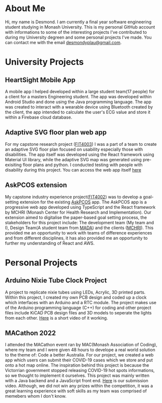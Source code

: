 # About Me
Hi, my name is Desmond. I am currently a final year software engineering student studying in Monash University. This is my personal GitHub account with informations to some of the interesting projects I've contributed to during my University degreen and some personal projects I've made. You can contact me with the email desmondyplau@gmail.com.

# University Projects
## HeartSight Mobile App
A mobile app I helped developed within a large student team(17 people) for  a client for a masters Engineering student. The app was developed within Android Studio and done using the Java programming language. The app was created to interact with a wearable device using Bluetooth created by the client, the app intended to calculate the user's ECG value and store it within a Firebase cloud database.

## Adaptive SVG floor plan web app
For my capstone research project ([FIT4003](https://handbook.monash.edu/2021/units/FIT4003)) I was a part of a team to create an adaptive SVG floor plan focused on usability especially those with disabilities. The app itself was developed using the React framework using Material UI library, while the adaptive SVG map was generated using pre-exisiting floor plans and python. I conducted testing with people with disability during this project. You can access the web app itself [here](https://fit4003-group19.github.io/adaptive-svg/)

## AskPCOS extension
My capstone industry experience project([FIT4002](https://handbook.monash.edu/2022/units/FIT4002)) was to develop a goal-setting extension for the existing [AskPCOS](https://www.askpcos.org/) app. The AskPCOS app is a progressive web app developed using TypeScript and the React framework by MCHRI (Monash Center for Health Research and Implementation). Our extension aimed to digitalise the paper-based goal setting process, the stakeholders for this project include: The development team (My team and I), Design Team(A student team from [MADA](https://www.monash.edu/mada)) and the clients ([MCHRI](https://www.monash.edu/medicine/sphpm/mchri)). This provided me an opportunity to work with teams of difference experiences and from different disciplines, it has also provided me an opportunity to further my understanding of React and AWS.


# Personal Projects
## Arduino Nixie Tube Clock Project
A project to replicate nixie tubes using LEDs, Acrylic, 3D printed parts. Within this project, I created my own PCB design and coded up a clock which interfaces with an Arduino and a RTC module. The project makes use of the Arduino programming language (C++) for coding and other project files include KiCAD PCB design files and 3D models to seperate the lights from each other. [Here](https://youtube.com/shorts/fZBMAkcnA2k?feature=share) is a short video of it working. 

## MACathon 2022
I attended the MACathon event ran by MAC(Monash Association of Coding), where my team and I were given 48 hours to develope a real world solution to the theme of: Code a better Australia. For our project, we created a web app which users can submit their COVID-19 cases which we store and put onto a hot map online. The inspiration behind this project is because the Victorrian government stopped releasing COVID-19 hot spots informations, so we thought to implement it ourselves.
This project was mainly written with a Java backend and a JavaScript front end. [Here](https://youtu.be/2nAsXqPRN90) is our submission video. Although, we did not win any prizes within the competition, it was a great learning experience with soft skills as my team was comprised of memebers whom I don't know.
<!--
**desmondyplau/desmondyplau** is a ✨ _special_ ✨ repository because its `README.md` (this file) appears on your GitHub profile.

Here are some ideas to get you started:

- 🔭 I’m currently working on ...
- 🌱 I’m currently learning ...
- 👯 I’m looking to collaborate on ...
- 🤔 I’m looking for help with ...
- 💬 Ask me about ...
- 📫 How to reach me: ...
- 😄 Pronouns: ...
- ⚡ Fun fact: ...
-->
